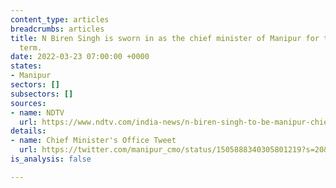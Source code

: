 ```yaml
---
content_type: articles
breadcrumbs: articles
title: N Biren Singh is sworn in as the chief minister of Manipur for the second consecutive
  term.
date: 2022-03-23 07:00:00 +0000
states:
- Manipur
sectors: []
subsectors: []
sources:
- name: NDTV
  url: https://www.ndtv.com/india-news/n-biren-singh-to-be-manipur-chief-minister-again-says-bjp-2832576
details:
- name: Chief Minister's Office Tweet
  url: https://twitter.com/manipur_cmo/status/1505888340305801219?s=20&t=F7THoV5z71b6Gu0B34IKwA
is_analysis: false

---
```

